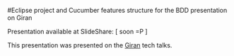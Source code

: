 #Eclipse project and Cucumber features structure for the BDD presentation on Giran

Presentation available at SlideShare: [ soon =P ]

This presentation was presented on the [Giran](http://www.giran.com.br) tech talks.
